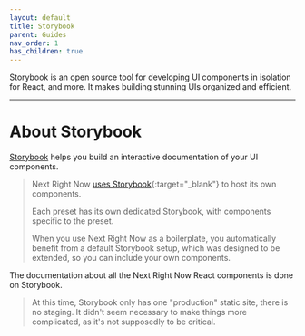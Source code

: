 ```yaml
---
layout: default
title: Storybook
parent: Guides
nav_order: 1
has_children: true
---
```


<div class="code-example" markdown="1">
<span markdown="1">
    Storybook is an open source tool for developing UI components in isolation for React, and more. It makes building stunning UIs organized and efficient.
</span>
</div>

---

# About Storybook

[Storybook](https://storybook.js.org/?ref=unly-nrn) helps you build an interactive documentation of your UI components.

> Next Right Now [uses Storybook](https://nrn-v2-mst-aptd-at-lcz-sty-storybook.vercel.app/){:target="_blank"} to host its own components.
>
> Each preset has its own dedicated Storybook, with components specific to the preset.
>
> When you use Next Right Now as a boilerplate, you automatically benefit from a default Storybook setup, which was designed to be extended, so you can include your own components.

The documentation about all the Next Right Now React components is done on Storybook.

> At this time, Storybook only has one "production" static site, there is no staging. It didn't seem necessary to make things more complicated, as it's not supposedly to be critical.
